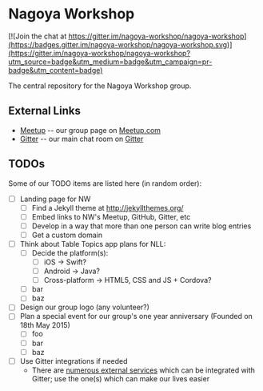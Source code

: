 Nagoya Workshop
===============

[![Join the chat at https://gitter.im/nagoya-workshop/nagoya-workshop](https://badges.gitter.im/nagoya-workshop/nagoya-workshop.svg)](https://gitter.im/nagoya-workshop/nagoya-workshop?utm_source=badge&utm_medium=badge&utm_campaign=pr-badge&utm_content=badge)

The central repository for the Nagoya Workshop group.

External Links
--------------

- [Meetup](http://www.meetup.com/Nagoya-Workshop/) -- our group page on [Meetup.com](http://www.meetup.com/)
- [Gitter](https://gitter.im/nagoya-workshop/nagoya-workshop) -- our main chat room on [Gitter](https://gitter.im/)

TODOs
-----

Some of our TODO items are listed here (in random order):

- [ ] Landing page for NW
    - [ ] Find a Jekyll theme at http://jekyllthemes.org/
    - [ ] Embed links to NW's Meetup, GitHub, Gitter, etc
    - [ ] Develop in a way that more than one person can write blog entries
    - [ ] Get a custom domain
- [ ] Think about Table Topics app plans for NLL:
    - [ ] Decide the platform(s):
        - [ ] iOS -> Swift?
        - [ ] Android -> Java?
        - [ ] Cross-platform -> HTML5, CSS and JS + Cordova?
    - [ ] bar
    - [ ] baz
- [ ] Design our group logo (any volunteer?)
- [ ] Plan a special event for our group's one year anniversary (Founded on 18th May 2015)
    - [ ] foo
    - [ ] bar
    - [ ] baz
- [ ] Use Gitter integrations if needed
    - There are [numerous external services](https://gitter.zendesk.com/hc/en-us/articles/200176722-Integrations) which can be integrated with Gitter; use the one(s) which can make our lives easier

